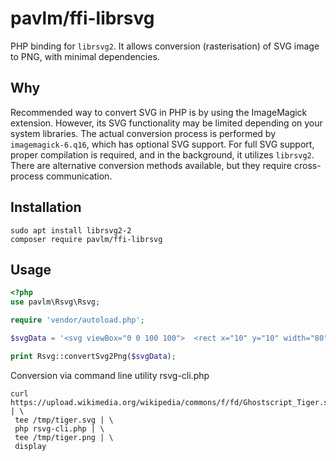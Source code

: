 # pavlm/ffi-librsvg

PHP binding for `librsvg2`. It allows conversion (rasterisation) of SVG image to PNG, with minimal dependencies.

## Why

Recommended way to convert SVG in PHP is by using the ImageMagick extension. However, its SVG functionality may be limited depending on your system libraries. The actual conversion process is performed by `imagemagick-6.q16`, which has optional SVG support. For full SVG support, proper compilation is required, and in the background, it utilizes `librsvg2`.  
There are alternative conversion methods available, but they require cross-process communication.

## Installation

```
sudo apt install librsvg2-2
composer require pavlm/ffi-librsvg
```

## Usage

```php
<?php
use pavlm\Rsvg\Rsvg;

require 'vendor/autoload.php';

$svgData = '<svg viewBox="0 0 100 100">  <rect x="10" y="10" width="80" height="80" fill="green" />  </svg>';

print Rsvg::convertSvg2Png($svgData);

```

Conversion via command line utility rsvg-cli.php

```
curl https://upload.wikimedia.org/wikipedia/commons/f/fd/Ghostscript_Tiger.svg | \
 tee /tmp/tiger.svg | \
 php rsvg-cli.php | \
 tee /tmp/tiger.png | \
 display
```
